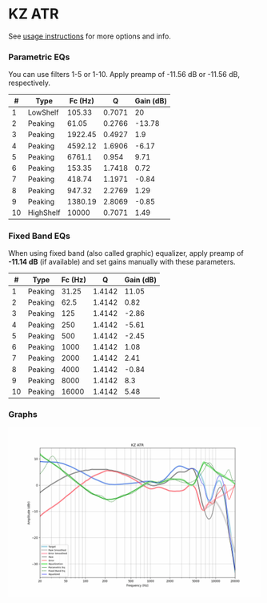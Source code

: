 # KZ ATR
See [usage instructions](https://github.com/jaakkopasanen/AutoEq#usage) for more options and info.

### Parametric EQs
You can use filters 1-5 or 1-10. Apply preamp of -11.56 dB or -11.56 dB, respectively.

|   # | Type      |   Fc (Hz) |      Q |   Gain (dB) |
|-----|-----------|-----------|--------|-------------|
|   1 | LowShelf  |    105.33 | 0.7071 |       20    |
|   2 | Peaking   |     61.05 | 0.2766 |      -13.78 |
|   3 | Peaking   |   1922.45 | 0.4927 |        1.9  |
|   4 | Peaking   |   4592.12 | 1.6906 |       -6.17 |
|   5 | Peaking   |   6761.1  | 0.954  |        9.71 |
|   6 | Peaking   |    153.35 | 1.7418 |        0.72 |
|   7 | Peaking   |    418.74 | 1.1971 |       -0.84 |
|   8 | Peaking   |    947.32 | 2.2769 |        1.29 |
|   9 | Peaking   |   1380.19 | 2.8069 |       -0.85 |
|  10 | HighShelf |  10000    | 0.7071 |        1.49 |

### Fixed Band EQs
When using fixed band (also called graphic) equalizer, apply preamp of **-11.14 dB** (if available) and set gains manually with these parameters.

|   # | Type    |   Fc (Hz) |      Q |   Gain (dB) |
|-----|---------|-----------|--------|-------------|
|   1 | Peaking |     31.25 | 1.4142 |       11.05 |
|   2 | Peaking |     62.5  | 1.4142 |        0.82 |
|   3 | Peaking |    125    | 1.4142 |       -2.86 |
|   4 | Peaking |    250    | 1.4142 |       -5.61 |
|   5 | Peaking |    500    | 1.4142 |       -2.45 |
|   6 | Peaking |   1000    | 1.4142 |        1.08 |
|   7 | Peaking |   2000    | 1.4142 |        2.41 |
|   8 | Peaking |   4000    | 1.4142 |       -0.84 |
|   9 | Peaking |   8000    | 1.4142 |        8.3  |
|  10 | Peaking |  16000    | 1.4142 |        5.48 |

### Graphs
![](./KZ%20ATR.png)
